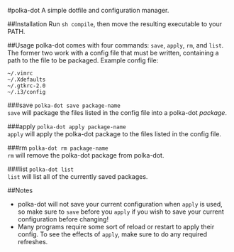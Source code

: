 #polka-dot
A simple dotfile and configuration manager.

##Installation
Run `sh compile`, then move the resulting executable to your PATH.

##Usage
polka-dot comes with four commands: `save`, `apply`, `rm`, and `list`. The former two work with a config file that must be written, containing a path to the file to be packaged.
Example config file:
```
~/.vimrc
~/.Xdefaults
~/.gtkrc-2.0
~/.i3/config
```

###save
`polka-dot save package-name`  
`save` will package the files listed in the config file into a polka-dot *package*.

###apply
`polka-dot apply package-name`  
`apply` will apply the polka-dot package to the files listed in the config file.

###rm
`polka-dot rm package-name`  
`rm` will remove the polka-dot package from polka-dot.

###list
`polka-dot list`  
`list` will list all of the currently saved packages.

##Notes  
- polka-dot will not save your current configuration when `apply` is used, so make sure to `save` before you `apply` if you wish to save your current configuration before changing!  
- Many programs require some sort of reload or restart to apply their config. To see the effects of `apply`, make sure to do any required refreshes.
 
